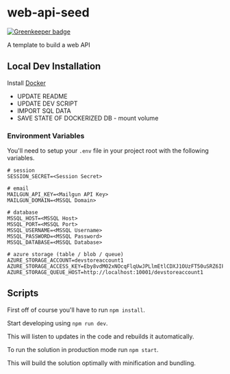 # web-api-seed

[![Greenkeeper badge](https://badges.greenkeeper.io/jamesadarich/web-api-seed.svg)](https://greenkeeper.io/)

A template to build a web API

## Local Dev Installation

Install [Docker](https://docs.docker.com/install/)

* UPDATE README
* UPDATE DEV SCRIPT
* IMPORT SQL DATA
* SAVE STATE OF DOCKERIZED DB - mount volume

### Environment Variables

You'll need to setup your `.env` file in your project root with the following variables.

```
# session
SESSION_SECRET=<Session Secret>

# email
MAILGUN_API_KEY=<Mailgun API Key>
MAILGUN_DOMAIN=<MSSQL Domain>

# database
MSSQL_HOST=<MSSQL Host>
MSSQL_PORT=<MSSQL Port>
MSSQL_USERNAME=<MSSQL Username>
MSSQL_PASSWORD=<MSSQL Password>
MSSQL_DATABASE=<MSSQL Database>

# azure storage (table / blob / queue)
AZURE_STORAGE_ACCOUNT=devstoreaccount1
AZURE_STORAGE_ACCESS_KEY=Eby8vdM02xNOcqFlqUwJPLlmEtlCDXJ1OUzFT50uSRZ6IFsuFq2UVErCz4I6tq/K1SZFPTOtr/KBHBeksoGMGw==
AZURE_STORAGE_QUEUE_HOST=http://localhost:10001/devstoreaccount1
```

## Scripts

First off of course you'll have to run `npm install`.

Start developing using `npm run dev`.

This will listen to updates in the code and rebuilds it automatically.

To run the solution in production mode run `npm start`.

This will build the solution optimally with minification and bundling.